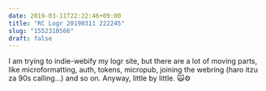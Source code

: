 ```yaml
---
date: 2019-03-11T22:22:46+09:00
title: "RC Logr 20190311 222245"
slug: "1552310566"
draft: false
---
```


I am trying to indie-webify my logr site, but there are a lot of moving parts, like microformatting, auth, tokens, micropub, joining the webring (haro itzu za 90s calling...) and so on. Anyway, little by little. 🙀⚙️
